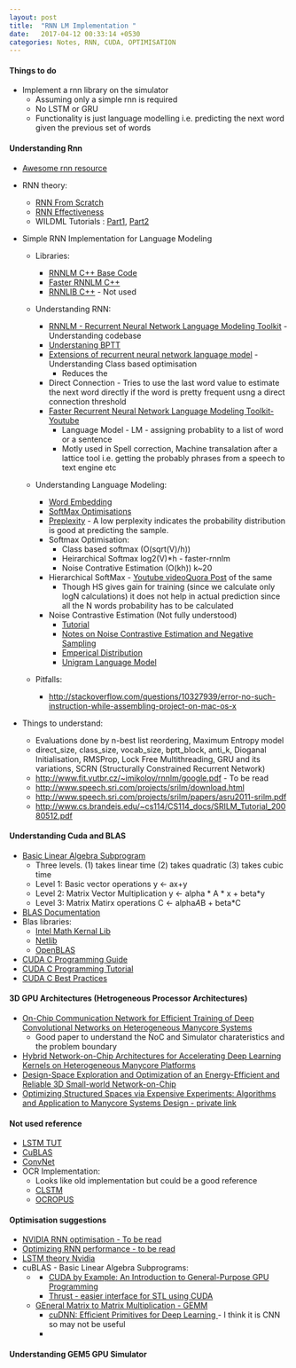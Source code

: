 ```yaml
---
layout: post
title:  "RNN LM Implementation "
date:   2017-04-12 00:33:14 +0530
categories: Notes, RNN, CUDA, OPTIMISATION
---
```


#### Things to do
- Implement a rnn library on the simulator
    - Assuming only a simple rnn is required
    - No LSTM or GRU
    - Functionality is just language modelling i.e. predicting the next word given the previous set of words


#### Understanding Rnn
- [Awesome rnn resource](https://github.com/kjw0612/awesome-rnn)
- RNN theory:
    - [RNN From Scratch](https://github.com/pangolulu/rnn-from-scratch)
    - [RNN Effectiveness](http://karpathy.github.io/2015/05/21/rnn-effectiveness/)
    - WILDML Tutorials : [Part1](http://www.wildml.com/2015/09/recurrent-neural-networks-tutorial-part-1-introduction-to-rnns/), [Part2](http://www.wildml.com/2015/09/recurrent-neural-networks-tutorial-part-2-implementing-a-language-model-rnn-with-python-numpy-and-theano/)
- Simple RNN Implementation for Language Modeling
    - Libraries:
        - [RNNLM C++ Base Code](http://www.fit.vutbr.cz/~imikolov/rnnlm/)
        - [Faster RNNLM C++](https://github.com/yandex/faster-rnnlm)
        - [RNNLIB C++](https://sourceforge.net/projects/rnnl/) - Not used
    - Understanding RNN:
        - [RNNLM - Recurrent Neural Network Language Modeling Toolkit](http://www.fit.vutbr.cz/~imikolov/rnnlm/rnnlm-demo.pdf) - Understanding codebase
        - [Understaning BPTT](https://pdfs.semanticscholar.org/4b7a/0ba426690b08489a86038db161846ffcfaa9.pdf)
        - [Extensions of recurrent neural network language model](https://github.com/yihui-he/Natural-Language-Process/blob/master/Extensions%20of%20recurrent%20neural%20network%20language%20model.pdf) - Understanding Class based optimisation
            - Reduces the 
        - Direct Connection - Tries to use the last word value to estimate the next word directly if the word is pretty frequent usng a direct connection threshold
        - [Faster Recurrent Neural Network Language Modeling Toolkit-Youtube](https://www.youtube.com/watch?v=GRpIy33yFZE)
            - Language Model - LM - assigning probablity to a list of word or a sentence
            - Motly used in Spell correction, Machine transalation after a lattice tool i.e. getting the probably phrases from a speech to text engine etc
    - Understanding Language Modeling:
        - [Word Embedding](http://sebastianruder.com/word-embeddings-1/index.html)
        - [SoftMax Optimisations](http://sebastianruder.com/word-embeddings-softmax/)
        - [Preplexity](https://en.wikipedia.org/wiki/Perplexity) - A low perplexity indicates the probability distribution is good at predicting the sample.
        - Softmax Optimisation:
            - Class based softmax (O(sqrt(V)/h))
            - Heirarchical Softmax log2(V)*h - faster-rnnlm
            - Noise Contrative Estimation (O(kh)) k~20
        - Hierarchical SoftMax - [Youtube video](https://www.youtube.com/watch?v=B95LTf2rVWM)[Quora Post](https://www.quora.com/What-is-hierarchical-softmax) of the same
            - Though HS gives gain for training (since we calculate only logN calculations) it does not help in actual prediction since all the N words probability has to be calculated
        - Noise Contrastive Estimation (Not fully understood)
            - [Tutorial](https://gt-deepnet.limsi.fr/lib/exe/fetch.php?media=matthieulabeaunce_16_10_2014.pdf)
            - [Notes on Noise Contrastive Estimation and Negative Sampling](https://arxiv.org/pdf/1410.8251.pdf)
            - [Emperical Distribution](http://math.stackexchange.com/questions/74394/what-does-an-empirical-distribution-represent)
            - [Unigram Language Model](http://stackoverflow.com/questions/16225667/what-is-word-count-in-unigram-language-model)

    - Pitfalls:
        - http://stackoverflow.com/questions/10327939/error-no-such-instruction-while-assembling-project-on-mac-os-x

- Things to understand:
    - Evaluations done by n-best list reordering, Maximum Entropy model
    - direct_size, class_size, vocab_size, bptt_block, anti_k, Dioganal Initialisation, RMSProp, Lock Free Multithreading, GRU and its variations, SCRN (Structurally Constrained Recurrent Network)
    - http://www.fit.vutbr.cz/~imikolov/rnnlm/google.pdf - To be read
    - http://www.speech.sri.com/projects/srilm/download.html
    - http://www.speech.sri.com/projects/srilm/papers/asru2011-srilm.pdf
    - http://www.cs.brandeis.edu/~cs114/CS114_docs/SRILM_Tutorial_20080512.pdf

#### Understanding Cuda and BLAS
- [Basic Linear Algebra Subprogram](https://en.wikipedia.org/wiki/Basic_Linear_Algebra_Subprograms)
    - Three levels. (1) takes linear time (2) takes quadratic (3) takes cubic time
    - Level 1: Basic vector operations y <- ax+y
    - Level 2: Matrix Vector Multiplication y <- alpha * A * x + beta*y
    - Level 3: Matrix Matirx operations C <- alpha*A*B + beta*C
- [BLAS Documentation](http://www.netlib.org/blas/#_documentation)
- Blas libraries:
    - [Intel Math Kernal Lib](https://software.intel.com/en-us/mkl-reference-manual-for-c-pdf)
    - [Netlib](http://netlib.org/blas/)
    - [OpenBLAS](http://www.openblas.net/)
- [CUDA C Programming Guide](http://docs.nvidia.com/cuda/cuda-c-programming-guide/index.html#hardware-implementation)
- [CUDA C Programming Tutorial](http://www.nvidia.com/docs/IO/116711/sc11-cuda-c-basics.pdf)
- [CUDA C Best Practices](http://docs.nvidia.com/cuda/cuda-c-best-practices-guide/index.html#axzz4dstT0MHa)

#### 3D GPU Architectures (Hetrogeneous Processor Architectures)
- [On-Chip Communication Network for Efficient Training of Deep Convolutional Networks on Heterogeneous Manycore Systems](https://mail-attachment.googleusercontent.com/attachment/u/0/?ui=2&ik=ff424d53fe&view=att&th=15b1052fda7a1f8c&attid=0.1&disp=inline&realattid=794149265f706335_0.1&safe=1&zw&sadnir=1&saddbat=ANGjdJ_dehdOnTqsRk4F5EiJxrX6wjjm0s5TFbL8YyMNPKATnGtOHEHhz4DJZQNSCG4THeIr2v_ya2htTh8lC1y8nZ7hn6AMFCjM7wsZD2Tf04KeQzp4k70yg11-TAgTP0Vm66CPN59ZRzaYw06GXx6BCvQ653NOWsicm8Kfi0yB1cW8hM3jIT67AUfu7SYL6Ml_lTJoW3P26MusweuoZn6Ff5mMjFFSA3zOVLc9oMQTIgTrJf5TPu0gLEmUNlOvUhVo15Gbl8YuH6kt7aHWDlw58K30ghkauZeR8iD_it0js6whJmCDQd8_1Uvnwf_tiM-1fMpoRVR7WAw6CWULzWqSRTQLH-PpHPqhuUjPdj-6jJLtNoIHhQS_cTogiZHcIdK_FJkeWr5LUyEyjLvxuZuiCRBVlv7fT2SqtPSUuBNPMsBVv9vCN7-7FGCw7RR7WsJkLl_WXWYgMAK-Vhx37DB8jEE4VmQ0GZBhN-bhMQLmpdJ9bbDssFBr2Fno3MNxxn2B64SwDtbMqB23EdqZuIct0SpWBAIzbkDBAiAvh8HXDVfHvs8ukL7Xx8Usm_Pw2R-mJKL1TcwNWUmkRrWcyB3igBCUlKHuQAkQLLRXmo0wk3x5X4y18d_IQdWvYkHdDZb3dEfsUENYVdxFIj0gmLTxaA-Cuud3fLkYkTScLQ) 
    - Good paper to understand the NoC and Simulator charateristics and the problem boundary
- [Hybrid Network-on-Chip Architectures for Accelerating Deep Learning Kernels on Heterogeneous Manycore Platforms ](http://www.ece.cmu.edu/news/story/2016/09/PID4360211.pdf)
- [Design-Space Exploration and Optimization of an Energy-Efficient and Reliable 3D Small-world Network-on-Chip](https://arxiv.org/ftp/arxiv/papers/1608/1608.06972.pdf)
- [Optimizing Structured Spaces via Expensive Experiments: Algorithms and Application to Manycore Systems Design - private link](https://mail-attachment.googleusercontent.com/attachment/u/0/?ui=2&ik=ff424d53fe&view=att&th=15abad78c436112a&attid=0.1&disp=inline&realattid=f_j04j9d2i0&safe=1&zw&saddbat=ANGjdJ9wi1VFVQBXh8iLQmPIHLMiviQCxhIYGQ6_pOs4Bbrw3atjOhgnxB8OjyR5Rrob0hFTl1ojPM2P-VPl6P0SQLbbb0Z6rhVqXMHD7ErgptOexFOlCsr5V5Qd5JKWkdye16lWLoU5sLptHlQxjCRjqLMIORNxd0YkR0ZZVUAOh46FtOggGjWeBTTkSfvAWs8rE6W4yMbmLAD4RCpfm-IuSjhnqm4q6KUbTkqwrV3zmg0bfjp5Z-pUMF84pZNzaZtk8K_-AAScE5DBaND2lRS2JW9GSjq7oh6XAvnOO9dIyQCIXZn4R8gEXrKlWOkctFd_IRGByJkOKyFJs4yQI2QxDKfuKGOry5K31QehaUh-lXFqEwgiJETQpsf6sv_HcsS46ZGaixeTSOgdFi26Zv3LOj-h7dKXpu0ybPZdbXj3pgG2kZKWboBdh1pdXuBdO06frbZ9rkMbUlkXQt_h0MWndldq5qwhYGrVhmal__USDKZL0SoO2vq-rPgOopF-T12WBJADtzdko_xlHtz9Hrd78wtMb8eck4GzxfFldnE-Utxn3r07ySxWJfbeN_pyvFOCb0L3yMq_wH42_9qUA61xlqkvqUuMG76h0zNisdzsb_EOvLdfM3hXtYZMFHOvE3qylWnyC3U315logFnl-X0zN4DJom-mCAS065Ndsg)


#### Not used reference
- [LSTM TUT](http://lstm.iupr.com/home)
- [CuBLAS](http://moss.csc.ncsu.edu/~mueller/cluster/nvidia/0.8/NVIDIA_CUBLAS_Library_0.8.pdf)
- [ConvNet](http://conv-net.sourceforge.net/doc/)
- OCR Implementation:
    - Looks like old implementation but could be a good reference
    - [CLSTM](https://github.com/tmbdev/clstm)
    - [OCROPUS](https://github.com/tmbdev/ocropy)

#### Optimisation suggestions
- [NVIDIA RNN optimisation - To be read](https://devblogs.nvidia.com/parallelforall/optimizing-recurrent-neural-networks-cudnn-5/)
- [Optimizing RNN performance - to be read](https://svail.github.io/rnn_perf/)
- [LSTM theory Nvidia](https://devblogs.nvidia.com/parallelforall/deep-learning-nutshell-sequence-learning/)
- cuBLAS - Basic Linear Algebra Subprograms:
    - [](https://solarianprogrammer.com/2012/05/31/matrix-multiplication-cuda-cublas-curand-thrust/)
        - [CUDA by Example: An Introduction to General-Purpose GPU Programming](https://www.amazon.com/exec/obidos/ASIN/0131387685/solarianprogr-20/)
        - [Thrust - easier interface for STL using CUDA](http://thrust.github.io/)
    - [GEneral Matrix to Matrix Multiplication - GEMM](https://petewarden.com/2015/04/20/why-gemm-is-at-the-heart-of-deep-learning/)
        - [cuDNN: Efficient Primitives for Deep Learning ](https://arxiv.org/pdf/1410.0759.pdf) - I think it is CNN so may not be useful
        - []()
#### Understanding GEM5 GPU Simulator
